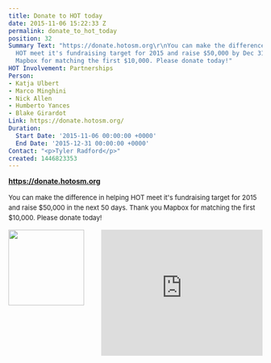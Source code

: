 ```yaml
---
title: Donate to HOT today
date: 2015-11-06 15:22:33 Z
permalink: donate_to_hot_today
position: 32
Summary Text: "https://donate.hotosm.org\r\nYou can make the difference in helping
  HOT meet it's fundraising target for 2015 and raise $50,000 by Dec 31. Thank you
  Mapbox for matching the first $10,000. Please donate today!"
HOT Involvement: Partnerships
Person:
- Katja Ulbert
- Marco Minghini
- Nick Allen
- Humberto Yances
- Blake Girardot
Link: https://donate.hotosm.org/
Duration:
  Start Date: '2015-11-06 00:00:00 +0000'
  End Date: '2015-12-31 00:00:00 +0000'
Contact: "<p>Tyler Radford</p>"
created: 1446823353
---
```


<strong><a href="https://donate.hotosm.org" target="_self">https://donate.hotosm.org</a></strong><p><span style="font-size: 13.008px; line-height: 1.538em;">You can make the difference in helping HOT meet it's fundraising target for 2015 and raise $50,000 in the next 50 days. Thank you Mapbox for matching the first $10,000. Please donate today!</span> </p><p><span style="font-size: 13.008px; line-height: 1.538em;"><img style="float: left;" src="https://donate.hotosm.org/img/Mapbox-Graphic.jpg" alt="" height="150" width="150"></span><iframe style="float: right;" src="https://www.youtube.com/embed/8wdzGKmZu-k" frameborder="0" height="250" width="320"></iframe></p>
